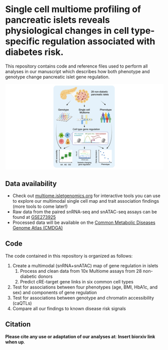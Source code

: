 # Single cell multiome profiling of pancreatic islets reveals physiological changes in cell type-specific regulation associated with diabetes risk.
This repository contains code and reference files used to perform all analyses in our manuscript which describes how both phenotype and genotype change pancreatic islet gene regulation. 

![Project Diagram](https://github.com/Gaulton-Lab/non-diabetic-islet-multiomics/blob/main/images/Project_Diagram.jpeg)

## Data availability
- Check out [multiome.isletgenomics.org](http:multiome.isletgenomics.org) for interactive tools you can use to explore our multimodal single cell map and trait association findings (more tools to come later!)
- Raw data from the paired snRNA-seq and snATAC-seq assays can be found at [GSE273925](https://www.ncbi.nlm.nih.gov/geo/query/acc.cgi?acc=GSE273925)
- Processed data will be available on the [Common Metabolic Diseases Genome Atlas (CMDGA)](https://cmdga.org/publications/)

## Code
The code contained in this repository is organized as follows:
1. Create a multimodal (snRNA+snATAC) map of gene regulation in islets
    1. Process and clean data from 10x Multiome assays from 28 non-diabetic donors
    2.  Predict cRE-target gene links in six common cell types
3. Test for associations between four phenotypes (age, BMI, HbA1c, and sex) and components of gene regulation
4. Test for associations between genotype and chromatin accessibility (caQTLs)
5. Compare all our findings to known disease risk signals

## Citation
**Please cite any use or adaptation of our analyses at**: **Insert biorxiv link when up**.
